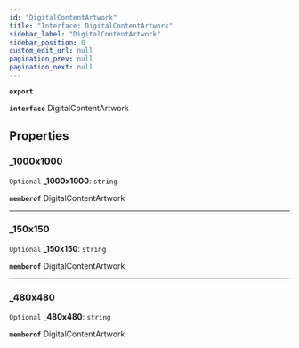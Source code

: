 ```yaml
---
id: "DigitalContentArtwork"
title: "Interface: DigitalContentArtwork"
sidebar_label: "DigitalContentArtwork"
sidebar_position: 0
custom_edit_url: null
pagination_prev: null
pagination_next: null
---
```


**`export`**

**`interface`** DigitalContentArtwork

## Properties

### \_1000x1000

 `Optional` **\_1000x1000**: `string`

**`memberof`** DigitalContentArtwork

___

### \_150x150

 `Optional` **\_150x150**: `string`

**`memberof`** DigitalContentArtwork

___

### \_480x480

 `Optional` **\_480x480**: `string`

**`memberof`** DigitalContentArtwork
